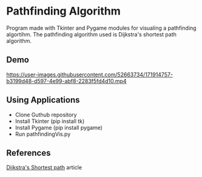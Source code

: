 # Pathfinding Algorithm

Program made with Tkinter and Pygame modules for visualing a pathfinding algortihm. The pathfinding algorithm used is Dijkstra's shortest path algorithm.

## Demo

https://user-images.githubusercontent.com/52663734/171914757-b3199d48-d597-4e99-abf8-2283f5fd4d10.mp4


## Using Applications
- Clone Guthub repository
- Install Tkinter (pip install tk)
- Install Pygame (pip install pygame)
- Run pathfindingVis.py

## References
[Dijkstra's Shortest path](https://www.freecodecamp.org/news/dijkstras-shortest-path-algorithm-visual-introduction/) article
